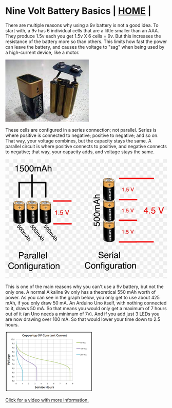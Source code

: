 # Nine Volt Battery Basics  | [HOME](README.md) |


There are multiple reasons why using a 9v battery is not a good idea. To start with, a 9v has 6 individual cells that are a little smaller than an AAA. They produce 1.5v each you get 1.5v X 6 cells = 9v.  But this increases the resistance of the battery more so than others.  This limits how fast the power can leave the battery, and causes the voltage to "sag" when being used by a high-current device, like a motor.


![inside a 9v](images/nineVolts/insidea9v.jpg "inside a 9v")

These cells are configured in a series connection; not parallel. Series is where positive is connected to negative; positive to negative; and so on.  That way, your voltage combines, but the capacity stays the same. A parallel circuit is where positive connects to positive, and negative connects to negative; that way, your capacity adds, and voltage stays the same.

![series-parallel](images/nineVolts/series-and-parallel-circuits-battery.jpg "series-parallel")


This is one of the main reasons why you can't use a 9v battery, but not the only one. A normal Alkaline 9v only has a theoretical 550 mAh worth of power. As you can see in the graph below, you only get to use about 425 mAh, if you only draw 50 mA. An Arduino Uno itself, with nothing connected to it, draws 50 mA. So that means you would only get a maximum of 7 hours out of it (an Uno needs a minimum of 7v). And if you add just 3 LEDs you are now drawing over 100 mA. So that would lower your time down to 2.5 hours.

![9vdiscargrate](images/nineVolts/9vdiscargrate.png)

[Click for a video with more information.](https://odysee.com/@Maderdash:2/9vBattery:0 "video of 9v battery issues")
